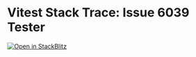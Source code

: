 # Vitest Stack Trace: Issue 6039 Tester

[![Open in StackBlitz](https://developer.stackblitz.com/img/open_in_stackblitz.svg)](https://stackblitz.com/github/userquin/vitest-stacktrace-issue-6039)
